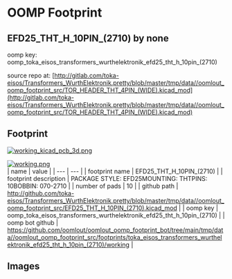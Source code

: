 # OOMP Footprint  
## EFD25_THT_H_10PIN_(2710)  by none  
  
oomp key: oomp_toka_eisos_transformers_wurthelektronik_efd25_tht_h_10pin_(2710)  
  
source repo at: [http://gitlab.com/toka-eisos/Transformers_WurthElektronik.pretty/blob/master/tmp/data//oomlout_oomp_footprint_src/TOR_HEADER_THT_4PIN_(WIDE).kicad_mod](http://gitlab.com/toka-eisos/Transformers_WurthElektronik.pretty/blob/master/tmp/data//oomlout_oomp_footprint_src/TOR_HEADER_THT_4PIN_(WIDE).kicad_mod)  
## Footprint  
  
[![working_kicad_pcb_3d.png](working_kicad_pcb_3d_600.png)](working_kicad_pcb_3d.png)  
  
[![working.png](working_600.png)](working.png)  
| name | value | 
| --- | --- | 
| footprint name | EFD25_THT_H_10PIN_(2710) | 
| footprint description | PACKAGE STYLE: EFD25MOUNTING: THTPINS: 10BOBBIN: 070-2710 | 
| number of pads | 10 | 
| github path | http://github.com/toka-eisos/Transformers_WurthElektronik.pretty/blob/master/tmp/data//oomlout_oomp_footprint_src/EFD25_THT_H_10PIN_(2710).kicad_mod | 
| oomp key | oomp_toka_eisos_transformers_wurthelektronik_efd25_tht_h_10pin_(2710) | 
| oomp bot github | https://github.com/oomlout/oomlout_oomp_footprint_bot/tree/main/tmp/data//oomlout_oomp_footprint_src/footprints/toka_eisos_transformers_wurthelektronik_efd25_tht_h_10pin_(2710)/working | 
## Images  
